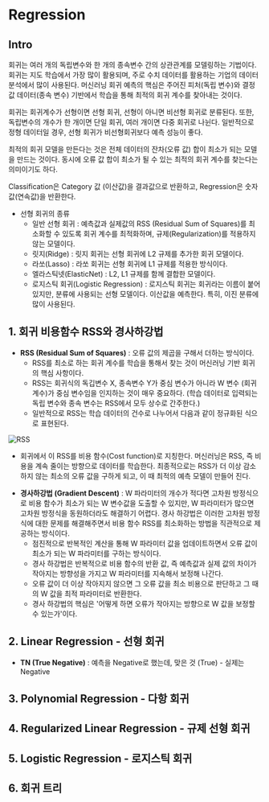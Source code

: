 # Regression

## Intro
회귀는 여러 개의 독립변수와 한 개의 종속변수 간의 상관관계를 모델링하는 기법이다. 회귀는 지도 학습에서 가장 많이 활용되며, 주로 수치 데이터를 활용하는 기업의 데이터 분석에서 많이 사용된다.
머신러닝 회귀 예측의 핵심은 주어진 피처(독립 변수)와 결정 값 데이터(종속 변수) 기반에서 학습을 통해 최적의 회귀 계수를 찾아내는 것이다.

회귀는 회귀계수가 선형이면 선형 회귀, 선형이 아니면 비선형 회귀로 분류된다. 또한, 독립변수의 개수가 한 개이면 단일 회귀, 여러 개이면 다중 회귀로 나뉜다. 일반적으로 정형 데이터일 경우, 선형 회귀가 비선형회귀보다 예측 성능이 좋다.

최적의 회귀 모델을 만든다는 것은 전체 데이터의 잔차(오류 값) 합이 최소가 되는 모델을 만드는 것이다. 동시에 오류 값 합이 최소가 될 수 있는 최적의 회귀 계수를 찾는다는 의미이기도 하다.

Classification은 Category 값 (이산값)을 결과값으로 반환하고, Regression은 숫자값(연속값)을 반환한다.

* 선형 회귀의 종류
  - 일반 선형 회귀 : 예측값과 실제값의 RSS (Residual Sum of Squares)를 최소화할 수 있도록 회귀 계수를 최적화하며, 규제(Regularization)를 적용하지 않는 모델이다.
  - 릿지(Ridge) : 릿지 회귀는 선형 회귀에 L2 규제를 추가한 회귀 모델이다.
  - 라쏘(Lasso) : 라쏘 회귀는 선형 회귀에 L1 규제를 적용한 방식이다.
  - 엘라스틱넷(ElasticNet) : L2, L1 규제를 함께 결합한 모델이다.
  - 로지스틱 회귀(Logistic Regression) : 로지스틱 회귀는 회귀라는 이름이 붙어 있지만, 분류에 사용되는 선형 모델이다. 이산값을 예측한다. 특히, 이진 분류에 많이 사용된다.  


## 1. 회귀 비용함수 RSS와 경사하강법   
* **RSS (Residual Sum of Squares)** : 오류 값의 제곱을 구해서 더하는 방식이다.  
  - RSS를 최소로 하는 회귀 계수를 학습을 통해서 찾는 것이 머신러닝 기반 회귀의 핵심 사항이다.
  - RSS는 회귀식의 독깁변수 X, 종속변수 Y가 중심 변수가 아니라 W 변수 (회귀 계수)가 중심 변수임을 인지하는 것이 매우 중요하다. (학습 데이터로 입력되는 독립 변수와 종속 변수는 RSS에서 모두 상수로 간주한다.)
  - 일반적으로 RSS는 학습 데이터의 건수로 나누어서 다음과 같이 정규화된 식으로 표현된다.

![RSS](https://user-images.githubusercontent.com/58073455/73270653-6d66db00-4222-11ea-8d70-6f315594a14f.PNG)

  - 회귀에서 이 RSS를 비용 함수(Cost function)로 지칭한다. 머신러닝은 RSS, 즉 비용을 계속 줄이는 방향으로 데이터를 학습한다. 최종적으로는 RSS가 더 이상 감소하지 않는 최소의 오류 값을 구하게 되고, 이 때 최적의 예측 모델이 만들어 진다.  
  
* **경사하강법 (Gradient Descent)** : W 파라미터의 개수가 적다면 고차원 방정식으로 비용 함수가 최소가 되는 W 변수값을 도출할 수 있지만, W 파라미터가 많으면 고차원 방정식을 동원하더라도 해결하기 어렵다. 경사 하강법은 이러한 고차원 방정식에 대한 문제를 해결해주면서 비용 함수 RSS를 최소화하는 방법을 직관적으로 제공하는 방식이다.  
  - 점진적으로 반복적인 계산을 통해 W 파라미터 값을 업데이트하면서 오류 값이 최소가 되는 W 파라미터를 구하는 방식이다.
  - 경사 하강법은 반복적으로 비용 함수의 반환 값, 즉 예측값과 실제 값의 차이가 작아지는 방향성을 가지고 W 파라미터를 지속해서 보정해 나간다.
  - 오류 값이 더 이상 작아지지 않으면 그 오류 값을 최소 비용으로 판단하고 그 때의 W 값을 최적 파라미터로 반환한다.
  - 경사 하강법의 핵심은 '어떻게 하면 오류가 작아지는 방향으로 W 값을 보정할 수 있는가'이다.
  
  

## 2. Linear Regression - 선형 회귀  

* **TN (True Negative)** : 예측을 Negative로 했는데, 맞은 것 (True) - 실제는 Negative  


## 3. Polynomial Regression - 다항 회귀  


## 4. Regularized Linear Regression - 규제 선형 회귀  



## 5. Logistic Regression - 로지스틱 회귀


## 6. 회귀 트리
